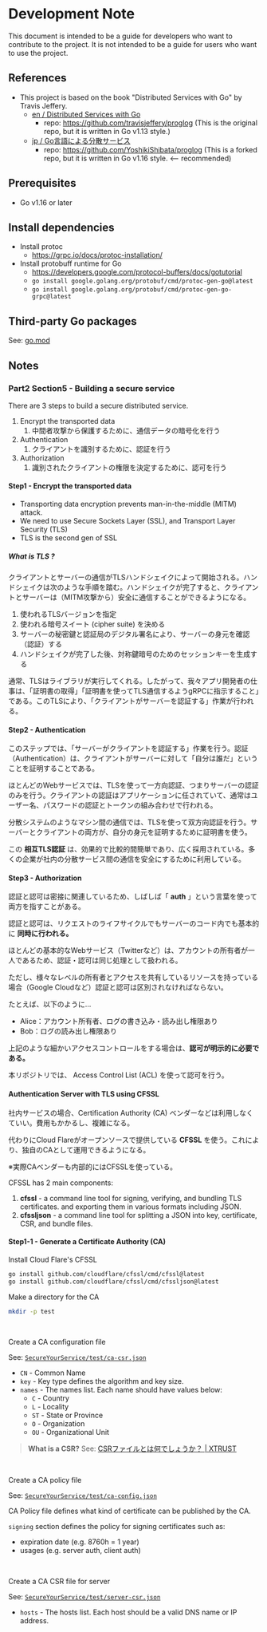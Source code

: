 # Development Note

This document is intended to be a guide for developers who want to contribute to the project. It is not intended to be a guide for users who want to use the project.

## References

- This project is based on the book "Distributed Services with Go" by Travis Jeffery.
  - [en / Distributed Services with Go](https://pragprog.com/titles/tjgo/distributed-services-with-go/)
    - repo: https://github.com/travisjeffery/proglog (This is the original repo, but it is written in Go v1.13 style.)
  - [jp / Go言語による分散サービス](https://www.oreilly.co.jp/books/9784873119977/)
    - repo: https://github.com/YoshikiShibata/proglog (This is a forked repo, but it is written in Go v1.16 style. <-- recommended)


## Prerequisites

- Go v1.16 or later


## Install dependencies

- Install protoc
  - https://grpc.io/docs/protoc-installation/
- Install protobuff runtime for Go
  - https://developers.google.com/protocol-buffers/docs/gotutorial
  - `go install google.golang.org/protobuf/cmd/protoc-gen-go@latest`
  - `go install google.golang.org/protobuf/cmd/protoc-gen-go-grpc@latest`


## Third-party Go packages

See: [go.mod](./go.mod)

## Notes

### Part2 Section5 - Building a secure service

There are 3 steps to build a secure distributed service.

1. Encrypt the transported data
   1. 中間者攻撃から保護するために、通信データの暗号化を行う
2. Authentication
   1. クライアントを識別するために、認証を行う
3. Authorization
   1. 識別されたクライアントの権限を決定するために、認可を行う

#### Step1 - Encrypt the transported data

- Transporting data encryption prevents man-in-the-middle (MITM) attack.
- We need to use Secure Sockets Layer (SSL), and Transport Layer Security (TLS)
- TLS is the second gen of SSL


##### What is TLS ?

クライアントとサーバーの通信がTLSハンドシェイクによって開始される。ハンドシェイクは次のような手順を踏む。ハンドシェイクが完了すると、クライアントとサーバーは（MITM攻撃から）安全に通信することができるようになる。

1. 使われるTLSバージョンを指定
2. 使われる暗号スイート (cipher suite) を決める
3. サーバーの秘密鍵と認証局のデジタル署名により、サーバーの身元を確認（認証）する
4. ハンドシェイクが完了した後、対称鍵暗号のためのセッションキーを生成する

通常、TLSはライブラリが実行してくれる。したがって、我々アプリ開発者の仕事は、「証明書の取得」「証明書を使ってTLS通信するようgRPCに指示すること」である。このTLSにより、「クライアントがサーバーを認証する」作業が行われる。


#### Step2 - Authentication

このステップでは、「サーバーがクライアントを認証する」作業を行う。認証（Authentication）は、クライアントがサーバーに対して「自分は誰だ」ということを証明することである。

ほとんどのWebサービスでは、TLSを使って一方向認証、つまりサーバーの認証のみを行う。クライアントの認証はアプリケーションに任されていて、通常はユーザー名、パスワードの認証とトークンの組み合わせで行われる。

分散システムのようなマシン間の通信では、TLSを使って双方向認証を行う。サーバーとクライアントの両方が、自分の身元を証明するために証明書を使う。

この **相互TLS認証** は、効果的で比較的間簡単であり、広く採用されている。多くの企業が社内の分散サービス間の通信を安全にするために利用している。


#### Step3 - Authorization

認証と認可は密接に関連しているため、しばしば「 **auth** 」という言葉を使って両方を指すことがある。

認証と認可は、リクエストのライフサイクルでもサーバーのコード内でも基本的に **同時に行われる。**

ほとんどの基本的なWebサービス（Twitterなど）は、アカウントの所有者が一人であるため、認証・認可は同じ処理として扱われる。

ただし、様々なレベルの所有者とアクセスを共有しているリソースを持っている場合（Google Cloudなど）認証と認可は区別されなければならない。

たとえば、以下のように…

- Alice：アカウント所有者、ログの書き込み・読み出し権限あり
- Bob：ログの読み出し権限あり


上記のような細かいアクセスコントロールをする場合は、**認可が明示的に必要である。**

本リポジトリでは、 Access Control List (ACL) を使って認可を行う。


#### Authentication Server with TLS using CFSSL

社内サービスの場合、Certification Authority (CA) ベンダーなどは利用しなくていい。費用もかかるし、複雑になる。

代わりにCloud Flareがオープンソースで提供している **CFSSL** を使う。これにより、独自のCAとして運用できるようになる。

※実際CAベンダーも内部的にはCFSSLを使っている。

CFSSL has 2 main components:

1. **cfssl** - a command line tool for signing, verifying, and bundling TLS certificates. and exporting them in various formats including JSON.
2. **cfssljson** - a command line tool for splitting a JSON into key, certificate, CSR, and bundle files.


#### Step1-1 - Generate a Certificate Authority (CA)

Install Cloud Flare's CFSSL

```bash
go install github.com/cloudflare/cfssl/cmd/cfssl@latest
go install github.com/cloudflare/cfssl/cmd/cfssljson@latest
```

Make a directory for the CA

```bash
mkdir -p test
```

<br>

Create a CA configuration file

See: [`SecureYourService/test/ca-csr.json`](https://github.com/YoshikiShibata/proglog/blob/main/SecureYourServices/test/ca-csr.json)

- `CN` - Common Name
- `key` - Key type defines the algorithm and key size.
- `names` - The names list. Each name should have values below:
  - `C` - Country
  - `L` - Locality
  - `ST` - State or Province
  - `O` - Organization
  - `OU` - Organizational Unit


> **What is a CSR?**
> See: [CSRファイルとは何でしょうか？ | XTRUST](https://xtrust.jp/support/faq/faq08/a001/)

<br>

Create a CA policy file

See: [`SecureYourService/test/ca-config.json`](https://github.com/YoshikiShibata/proglog/blob/main/SecureYourServices/test/ca-config.json)

CA Policy file defines what kind of certificate can be published by the CA.

`signing` section defines the policy for signing certificates such as:

- expiration date (e.g. 8760h = 1 year)
- usages (e.g. server auth, client auth)

<br>

Create a CA CSR file for server

See: [`SecureYourService/test/server-csr.json`](https://github.com/YoshikiShibata/proglog/blob/main/SecureYourServices/test/server-csr.json)

- `hosts` - The hosts list. Each host should be a valid DNS name or IP address.